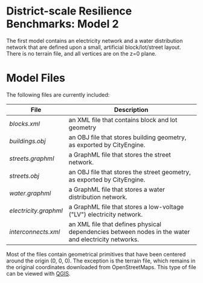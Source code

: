 # District-scale Resilience Benchmarks: Model 2

The first model contains an electricity network and a water distribution network that are defined upon a small, artificial block/lot/street layout. There is no terrain file, and all vertices are on the z=0 plane.


# Model Files

The following files are currently included:

| File  | Description |
| ------------- | ------------- |
| _blocks.xml_  | an XML file that contains block and lot geometry  |
|_buildings.obj_| an OBJ file that stores building geometry, as exported by CityEngine.|
| _streets.graphml_| a GraphML file that stores the street network.|
| _streets.obj_| an OBJ file that stores the street geometry, as exported by CityEngine.|
| _water.graphml_|  a GraphML file that stores a water distribution network.|
| _electricity.graphml_| a GraphML file that stores a low-voltage ("LV") electricity network.|
| _interconnects.xml_| an XML file that defines physical dependencies between nodes in the water and electricity networks.|

Most of the files contain geometrical primitives that have been centered around the origin (0, 0, 0). The exception is the terrain file, which remains in the original coordinates downloaded from OpenStreetMaps. This type of file can be viewed with [QGIS](https://www.qgis.org/en/site/).
